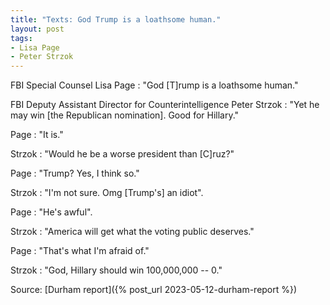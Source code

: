 ```yaml
---
title: "Texts: God Trump is a loathsome human."
layout: post
tags:
- Lisa Page
- Peter Strzok
---
```


FBI Special Counsel Lisa Page
: "God [T]rump is a loathsome human."

FBI Deputy Assistant Director for Counterintelligence Peter Strzok
: "Yet he may win [the Republican nomination]. Good for Hillary."

Page
: "It is."

Strzok
: "Would he be a worse president than [C]ruz?"

Page
: "Trump? Yes, I think so."

Strzok
: "I'm not sure. Omg [Trump's] an idiot".

Page
: "He's awful".

Strzok
: "America will get what the voting public deserves."

Page
: "That's what I'm afraid of."

Strzok
: "God, Hillary should win 100,000,000 -- 0."


Source: [Durham report]({% post_url 2023-05-12-durham-report %})
